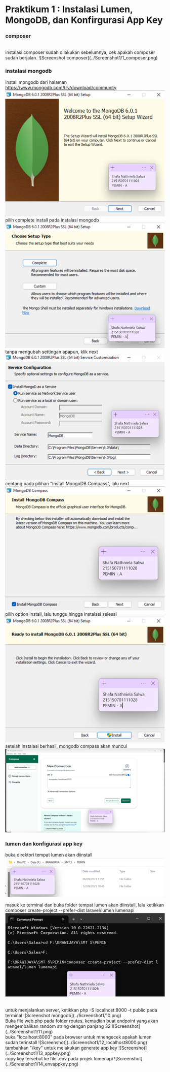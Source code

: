# Praktikum 1 : Instalasi Lumen, MongoDB, dan Konfirgurasi App Key

### composer 
<br>
instalasi composer sudah dilakukan sebelumnya, cek apakah composer sudah berjalan.
![Screenshot composer](../Screenshot1/1_composer.png)

### instalasi mongodb
install mongodb dari halaman https://www.mongodb.com/try/download/community 
![Screenshot mongodb](../Screenshot1/2_mongodb.png)
<br>
pilih complete install pada instalasi mongodb
![Screenshot mongodb](../Screenshot1/3_mongodb.png)
<br>
tanpa mengubah settingan apapun, klik next
![Screenshot mongodb](../Screenshot1/4_mongodb.png)
<br>
centang pada pilihan "Install MongoDB Compass", lalu next
![Screenshot mongodb](../Screenshot1/5_mongodb.png)
<br>
pilih option install, lalu tunggu hingga instalasi selesai
![Screenshot mongodb](../Screenshot1/6_mongodb.png)
<br>
setelah instalasi berhasil, mongodb compass akan muncul
![Screenshot mongodb](../Screenshot1/7_mongodb.png)

### lumen dan konfigurasi app key
buka direktori tempat lumen akan diinstall
![Screenshot mongodb](../Screenshot1/8.png)
<br>

masuk ke terminal dan buka folder tempat lumen akan diinstall, lalu ketikkan composer create-project --prefer-dist laravel/lumen lumenapi 
![Screenshot mongodb](../Screenshot1/9.png)

<br>
untuk menjalankan server, ketikkan php -S localhost:8000 -t public pada terminal
![Screenshot mongodb](../Screenshot1/10.png)

<br>
Buka file web.php pada folder routes, kemudian buat endpoint yang akan mengembalikan random string dengan panjang 32
![Screenshot](../Screenshot1/11.png)

<br>
buka "localhost:8000" pada browser untuk mnengecek apakah lumen sudah terinstall
![Screenshot](../Screenshot1/12_localhost8000.png)

<br>
tambahkan "/key" untuk melakukan generate app key
![Screenshot](../Screenshot1/13_appkey.png)

<br>
copy key tersebut ke file .env pada projek lumenapi
![Screenshot](../Screenshot1/14_envappkey.png)
